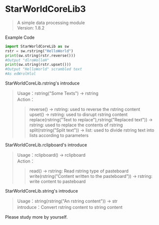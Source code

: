 # StarWorldCoreLib3
>A simple data processing module<br>
>Version: 1.8.2

Example Code
```python
import StarWorldCoreLib as sw
rstr = sw.rstring("HelloWorld")
print(sw.string(rstr.reverse()))
#Output "dlroWolleH"
print(sw.string(rstr.upset()))
#Output "HelloWorld" scrambled text
#As edWrolHlol
```

StarWorldCoreLib.rstring's introduce
> Usage：rstring("Some Texts") -> rstring<br>
> Action：<br>
>>reverse() -> rstring: used to reverse the rstring content<br>
>>upset() -> rstring: used to disrupt rstring content<br>
>>replace(rstring("Text to replace"),rstring("Replaced text")) -> rstring: used to replace the contents of rstring<br>
>>split(rstring("Split text")) -> list: used to divide rstring text into lists according to parameters<br>

StarWorldCoreLib.rclipboard's introduce
> Usage：rclipboard() -> rclipboard<br>
> Action：<br>
>> read() -> rstring: Read rstring type of pasteboard
>> write(rstring("Content written to the pasteboard")) -> rstring: write content to pasteboard


StarWorldCoreLib.string's introduce
> Usage：string(rstring("An rstring content")) -> str<br>
> introduce：Convert rstring content to string content

Please study more by yourself.